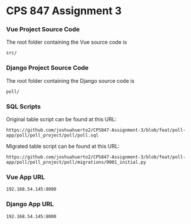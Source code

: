 # CPS 847 Assignment 3

### Vue Project Source Code
The root folder containing the Vue source code is 
```
src/
```

### Django Project Source Code
The root folder containing the Django source code is
```
poll/
```

### SQL Scripts

Original table script can be found at this URL:
```
https://github.com/joshuahuerto2/CPS847-Assignment-3/blob/feat/poll-app/poll/poll_project/poll/poll.sql
```

Migrated table script can be found at this URL:
```
https://github.com/joshuahuerto2/CPS847-Assignment-3/blob/feat/poll-app/poll/poll_project/poll/migrations/0001_initial.py
```

### Vue App URL
```
192.168.54.145:8080
```

### Django App URL
```
192.168.54.145:8000
```